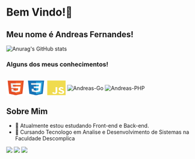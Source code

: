 <!--
**andreasfernandes93/andreasfernandes93** is a ✨ _special_ ✨ repository because its `README.md` (this file) appears on your GitHub profile.

Here are some ideas to get you started:

- 🔭 I’m currently working on ...
- 🌱 I’m currently learning ...
- 👯 I’m looking to collaborate on ...
- 🤔 I’m looking for help with ...
- 💬 Ask me about ...
- 📫 How to reach me: ...
- 😄 Pronouns: ...
- ⚡ Fun fact: ...
-->
<!-- Título, Apresentação ... -->

# Bem Vindo!👋 
## Meu nome é Andreas Fernandes!

<!--  Parte de status do GitHub no topo -->

![Anurag's GitHub stats](https://github-readme-stats.vercel.app/api?username=andreasfernandes93&show_icons=true&theme=merko)

  <!-- Linha de logotípos das linguagens -->
### Alguns dos meus conhecimentos!
<div style="display: inline_block"><br>

  <img align="center" alt="Andreas-HTML" height="40" width="50" src="https://raw.githubusercontent.com/devicons/devicon/master/icons/html5/html5-original.svg">

  <img align="center" alt="Andreas-CSS" height="40" width="50" src="https://raw.githubusercontent.com/devicons/devicon/master/icons/css3/css3-original.svg">

  <img align="center" alt="Andreas-Js" height="40" width="50" src="https://raw.githubusercontent.com/devicons/devicon/master/icons/javascript/javascript-plain.svg">

<img align="center" alt="Andreas-Go" height="40" width="50" src="https://cdn.jsdelivr.net/gh/devicons/devicon/icons/go/go-original-wordmark.svg" />

<img align="center" alt="Andreas-PHP" height="40" width="50" src="https://cdn.jsdelivr.net/gh/devicons/devicon/icons/php/php-plain.svg" />



  </div>

  <!-- Trecho com as duas # para criarmos uma linha separando o conteúdo -->
  ##

  <!-- Bloco de Redes Sociais -->

## Sobre Mim
- 🌱 Atualmente estou estudando Front-end e Back-end.
- 🏫 Cursando Tecnologo em Analise e Desenvolvimento de Sistemas na Faculdade Descomplica

<div> 
  <a href="https://www.linkedin.com/in/andreas-fernandes-17bb97190/" target="_blank"><img src="https://img.shields.io/badge/LinkedIn-0077B5?style=for-the-badge&logo=linkedin&logoColor=white" target="_blank"></a>  
  <a href = "mailto:andreas.sf93@gmail.com"><img src="https://img.shields.io/badge/-Gmail-%23333?style=for-the-badge&logo=gmail&logoColor=white" target="_blank"></a>
  <a href="https://wa.me/5512991632015" target="_blank"><img src="https://img.shields.io/badge/WhatsApp-25D366?style=for-the-badge&logo=whatsapp&logoColor=white" target="_blank"></a>
  </div>
